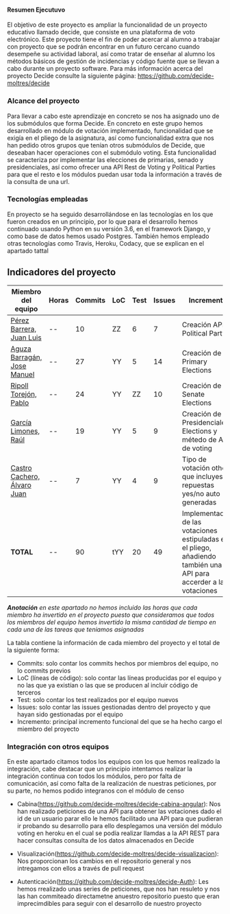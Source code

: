 #### Resumen Ejecutuvo

El objetivo de este proyecto es ampliar la funcionalidad de un proyecto educativo llamado decide, que consiste en una plataforma de voto electrónico. Este proyecto tiene el fin de poder acercar al alumno a trabajar con proyecto que se podrán encontrar en un futuro cercano cuando desempeñe su actividad laboral, así como tratar de enseñar al alumno los métodos básicos de gestión de incidencias y código fuente que se llevan a cabo durante un proyecto software. Para más información acerca del proyecto Decide consulte la siguiente página: https://github.com/decide-moltres/decide

### Alcance del proyecto

Para llevar a cabo este aprendizaje en concreto se nos ha asignado uno de los submódulos que forma Decide.
En concreto en este grupo hemos desarrollado en módulo de votación implementado, funcionalidad que se exigía en el pliego de la asignatura, así como funcionalidad extra que nos han pedido otros grupos que tenían otros submódulos de Decide, que deseaban hacer operaciones con el submódulo voting. Esta funcionalidad se caracteriza por implementar las elecciones de primarias, senado y presidenciales, así como ofrecer una API Rest de Voting y Political Parties para que el resto e los módulos puedan usar toda la información a través de la consulta de una url.

### Tecnologías empleadas

En proyecto se ha seguido desarrollándose en las tecnologías en los que fueron creados en un principio, por lo que para el desarrollo hemos continuado usando Python en su versión 3.6, en el framework Django, y como base de datos hemos usado Postgres. También hemos empleado otras tecnologías como Travis, Heroku, Codacy, que se explican en el apartado tattal


## Indicadores del proyecto



Miembro del equipo  | Horas | Commits | LoC | Test | Issues | Incremento |
------------- | ------------- | ------------- | ------------- | ------------- | ------------- |  ------------- | 
[Pérez Barrera, Juan Luis](https://github.com/juanluisperez1) | -- | 10 | ZZ | 6 | 7 | Creación API Political Party 
[Aguza Barragán, Jose Manuel](https://github.com/Aguza5) | -- | 27 | YY | 5 | 14 | Creación de las Primary Elections 
[Ripoll Torejón, Pablo](https://github.com/PabloRT98) | -- | 24 | YY | ZZ | 10 | Creación de las Senate Elections 
[García Limones, Raúl](https://github.com/raugarlim) | -- | 19 | YY | 5 | 9 | Creación de las Presidenciales Elections y métedo de API de voting 
[Castro Cachero, Álvaro Juan](https://github.com/alvcascac) | -- | 7 | YY | 4 | 9 | Tipo de votación other, que incluyes repuestas yes/no auto generadas
**TOTAL** | --  | 90 | tYY | 20 | 49 | Implementación de las votaciones estipuladas en el pliego, añadiendo también una API para accerder a las votaciones 

  _**Anotación** en este apartado no hemos incluido las horas que cada miembro ha invertido en el proyecto puesto que consideramos que todos los miembros del equipo hemos invertido la misma cantidad de tiempo en cada una de las tareas que teniamos asignadas_
  
La tabla contiene la información de cada miembro del proyecto y el total de la siguiente forma: 
  * Commits: solo contar los commits hechos por miembros del equipo, no lo commits previos
  * LoC (líneas de código): solo contar las líneas producidas por el equipo y no las que ya existían o las que se producen al incluir código de terceros
  * Test: solo contar los test realizados por el equipo nuevos
  * Issues: solo contar las issues gestionadas dentro del proyecto y que hayan sido gestionadas por el equipo
  * Incremento: principal incremento funcional del que se ha hecho cargo el miembro del proyecto

### Integración con otros equipos

En este apartado citamos todos los equipos con los que hemos realizado la integración, cabe destacar que un principio intentamos realizar la integración continua con todos los módulos, pero por falta de comunicación, así como falta de la realización de nuestras peticiones, por su parte, no hemos podido integranos con el módulo de censo 

* Cabina(https://github.com/decide-moltres/decide-cabina-angular): Nos han realizado peticiones de una API para obtener las votaciones dado el id de un usuario parar ello le hemos facilitado una API para que pudieran ir probando  su desarrollo para ello desplegamos una versión del módulo voting en heroku en el cual se podía realizar llamdas a la API REST para hacer consultas consulta de los datos almacenados en Decide

* Visualización(https://github.com/decide-moltres/decide-visualizacion): Nos proporcionan los cambios en el repositorio general y nos intregamos con ellos a través de pull request

* Autenticación(https://github.com/decide-moltres/decide-Auth): Les hemos rrealizado unas series de peticiones, que nos han resuleto y nos las han commiteado directametne  anuestro repositorio puesto que eran imprecimdibles para seguir con el desarrollo de nuestro proyecto